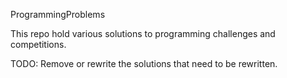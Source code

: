 ProgrammingProblems

This repo hold various solutions to programming challenges and competitions. 

TODO: Remove or rewrite the solutions that need to be rewritten. 
